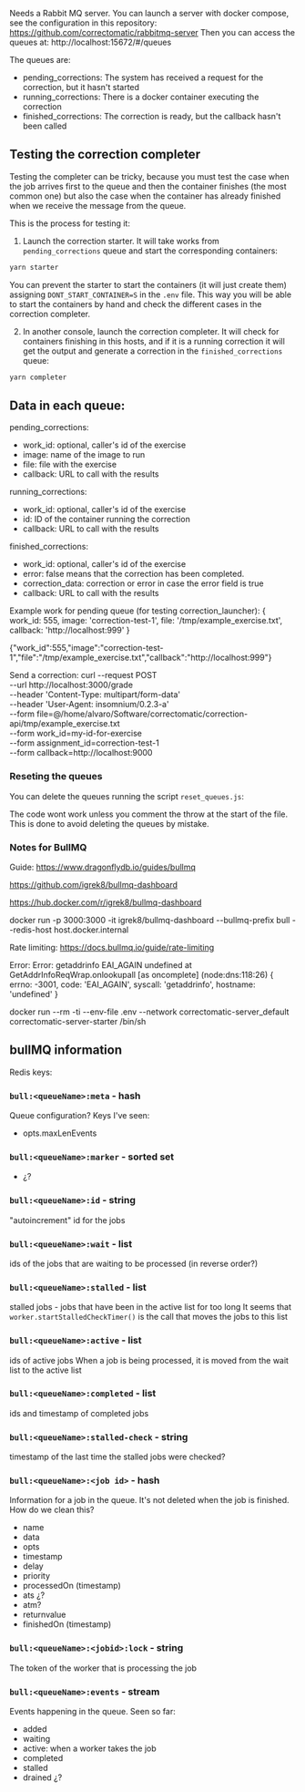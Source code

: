 Needs a Rabbit MQ server. You can launch a server with docker compose, see the configuration in this repository: https://github.com/correctomatic/rabbitmq-server
Then you can access the queues at: http://localhost:15672/#/queues

The queues are:
- pending_corrections: The system has received a request for the correction, but it hasn't started
- running_corrections: There is a docker container executing the correction
- finished_corrections: The correction is ready, but the callback hasn't been called

## Testing the correction completer

Testing the completer can be tricky, because you must test the case when the job arrives first to the queue and then the container finishes (the most common one) but also the case when the container has already finished when we receive the message from the queue.

This is the process for testing it:

1) Launch the correction starter. It will take works from `pending_corrections` queue and start the corresponding containers:
```sh
yarn starter
```
You can prevent the starter to start the containers (it will just create them) assigning `DONT_START_CONTAINER=S` in the `.env` file. This way you will be able to start the containers by hand and check the different cases in the correction completer.

2) In another console, launch the correction completer. It will check for containers finishing in this hosts, and if it is a running correction it will get the output and generate a correction in the `finished_corrections` queue:
```sh
yarn completer
```


## Data in each queue:

pending_corrections:
  - work_id: optional, caller's id of the exercise
  - image: name of the image to run
  - file: file with the exercise
  - callback: URL to call with the results


running_corrections:
  - work_id: optional, caller's id of the exercise
  - id: ID of the container running the correction
  - callback: URL to call with the results

finished_corrections:
- work_id: optional, caller's id of the exercise
- error: false means that the correction has been completed.
- correction_data: correction or error in case the error field is true
- callback: URL to call with the results


Example work for pending queue (for testing correction_launcher):
{
  work_id: 555,
  image: 'correction-test-1',
  file: '/tmp/example_exercise.txt',
  callback: 'http://localhost:999'
}

{"work_id":555,"image":"correction-test-1","file":"/tmp/example_exercise.txt","callback":"http://localhost:999"}

Send a correction:
curl --request POST \
  --url http://localhost:3000/grade \
  --header 'Content-Type: multipart/form-data' \
  --header 'User-Agent: insomnium/0.2.3-a' \
  --form file=@/home/alvaro/Software/correctomatic/correction-api/tmp/example_exercise.txt \
  --form work_id=my-id-for-exercise \
  --form assignment_id=correction-test-1 \
  --form callback=http://localhost:9000


### Reseting the queues

You can delete the queues running the script `reset_queues.js`:

The code wont work unless you comment the throw at the start of the file. This is done to avoid deleting the queues by mistake.



### Notes for BullMQ

Guide:
https://www.dragonflydb.io/guides/bullmq

https://github.com/igrek8/bullmq-dashboard

https://hub.docker.com/r/igrek8/bullmq-dashboard

docker run -p 3000:3000 -it igrek8/bullmq-dashboard --bullmq-prefix bull --redis-host host.docker.internal



Rate limiting:
https://docs.bullmq.io/guide/rate-limiting


Error: Error: getaddrinfo EAI_AGAIN undefined
  at GetAddrInfoReqWrap.onlookupall [as oncomplete] (node:dns:118:26) {
errno: -3001,
code: 'EAI_AGAIN',
syscall: 'getaddrinfo',
hostname: 'undefined'
  }

docker run --rm -ti --env-file .env --network correctomatic-server_default correctomatic-server-starter /bin/sh



## bullMQ information


Redis keys:


### `bull:<queueName>:meta` - hash
Queue configuration?
Keys I've seen:
- opts.maxLenEvents

### `bull:<queueName>:marker` - sorted set
- ¿?

### `bull:<queueName>:id` - string
"autoincrement" id for the jobs

### `bull:<queueName>:wait` - list
ids of the jobs that are waiting to be processed (in reverse order?)

### `bull:<queueName>:stalled` - list
stalled jobs - jobs that have been in the active list for too long
It seems that `worker.startStalledCheckTimer()` is the call that moves the jobs to this list

### `bull:<queueName>:active` - list
ids of active jobs
When a job is being processed, it is moved from the wait list to the active list

### `bull:<queueName>:completed` - list
ids and timestamp of completed jobs

### `bull:<queueName>:stalled-check` - string
timestamp of the last time the stalled jobs were checked?

### `bull:<queueName>:<job id>` - hash
Information for a job in the queue.
It's not deleted when the job is finished. How do we clean this?

- name
- data
- opts
- timestamp
- delay
- priority
- processedOn (timestamp)
- ats ¿?
- atm?
- returnvalue
- finishedOn (timestamp)

### `bull:<queueName>:<jobid>:lock` - string
The token of the worker that is processing the job

### `bull:<queueName>:events` - stream
Events happening in the queue. Seen so far:
- added
- waiting
- active: when a worker takes the job
- completed
- stalled
- drained ¿?
